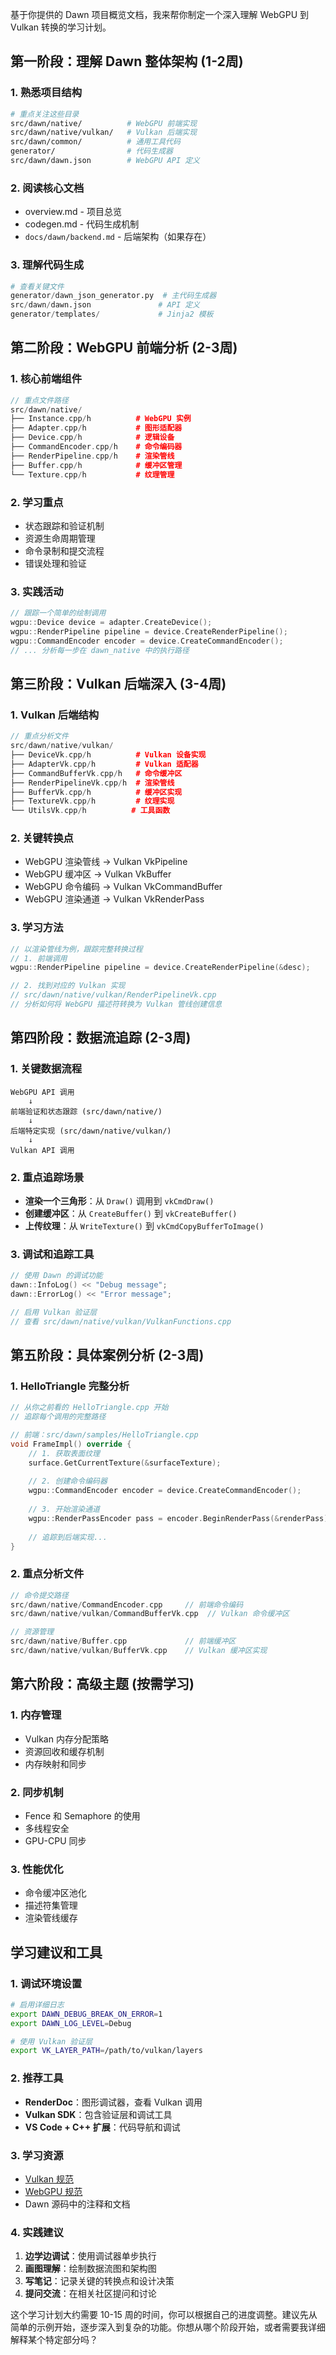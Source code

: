 基于你提供的 Dawn 项目概览文档，我来帮你制定一个深入理解 WebGPU 到 Vulkan 转换的学习计划。

## 第一阶段：理解 Dawn 整体架构 (1-2周)

### 1. 熟悉项目结构
````bash
# 重点关注这些目录
src/dawn/native/          # WebGPU 前端实现
src/dawn/native/vulkan/   # Vulkan 后端实现
src/dawn/common/          # 通用工具代码
generator/                # 代码生成器
src/dawn/dawn.json        # WebGPU API 定义
````

### 2. 阅读核心文档
- overview.md - 项目总览
- codegen.md - 代码生成机制
- `docs/dawn/backend.md` - 后端架构（如果存在）

### 3. 理解代码生成
````python
# 查看关键文件
generator/dawn_json_generator.py  # 主代码生成器
src/dawn/dawn.json               # API 定义
generator/templates/             # Jinja2 模板
````

## 第二阶段：WebGPU 前端分析 (2-3周)

### 1. 核心前端组件
````cpp
// 重点文件路径
src/dawn/native/
├── Instance.cpp/h          # WebGPU 实例
├── Adapter.cpp/h           # 图形适配器
├── Device.cpp/h            # 逻辑设备
├── CommandEncoder.cpp/h    # 命令编码器
├── RenderPipeline.cpp/h    # 渲染管线
├── Buffer.cpp/h            # 缓冲区管理
└── Texture.cpp/h           # 纹理管理
````

### 2. 学习重点
- 状态跟踪和验证机制
- 资源生命周期管理
- 命令录制和提交流程
- 错误处理和验证

### 3. 实践活动
````cpp
// 跟踪一个简单的绘制调用
wgpu::Device device = adapter.CreateDevice();
wgpu::RenderPipeline pipeline = device.CreateRenderPipeline();
wgpu::CommandEncoder encoder = device.CreateCommandEncoder();
// ... 分析每一步在 dawn_native 中的执行路径
````

## 第三阶段：Vulkan 后端深入 (3-4周)

### 1. Vulkan 后端结构
````cpp
// 重点分析文件
src/dawn/native/vulkan/
├── DeviceVk.cpp/h          # Vulkan 设备实现
├── AdapterVk.cpp/h         # Vulkan 适配器
├── CommandBufferVk.cpp/h   # 命令缓冲区
├── RenderPipelineVk.cpp/h  # 渲染管线
├── BufferVk.cpp/h          # 缓冲区实现
├── TextureVk.cpp/h         # 纹理实现
└── UtilsVk.cpp/h          # 工具函数
````

### 2. 关键转换点
- WebGPU 渲染管线 → Vulkan VkPipeline
- WebGPU 缓冲区 → Vulkan VkBuffer
- WebGPU 命令编码 → Vulkan VkCommandBuffer
- WebGPU 渲染通道 → Vulkan VkRenderPass

### 3. 学习方法
````cpp
// 以渲染管线为例，跟踪完整转换过程
// 1. 前端调用
wgpu::RenderPipeline pipeline = device.CreateRenderPipeline(&desc);

// 2. 找到对应的 Vulkan 实现
// src/dawn/native/vulkan/RenderPipelineVk.cpp
// 分析如何将 WebGPU 描述符转换为 Vulkan 管线创建信息
````

## 第四阶段：数据流追踪 (2-3周)

### 1. 关键数据流程
```
WebGPU API 调用
    ↓
前端验证和状态跟踪 (src/dawn/native/)
    ↓
后端特定实现 (src/dawn/native/vulkan/)
    ↓
Vulkan API 调用
```

### 2. 重点追踪场景
- **渲染一个三角形**：从 `Draw()` 调用到 `vkCmdDraw()`
- **创建缓冲区**：从 `CreateBuffer()` 到 `vkCreateBuffer()`
- **上传纹理**：从 `WriteTexture()` 到 `vkCmdCopyBufferToImage()`

### 3. 调试和追踪工具
````cpp
// 使用 Dawn 的调试功能
dawn::InfoLog() << "Debug message";
dawn::ErrorLog() << "Error message";

// 启用 Vulkan 验证层
// 查看 src/dawn/native/vulkan/VulkanFunctions.cpp
````

## 第五阶段：具体案例分析 (2-3周)

### 1. HelloTriangle 完整分析
````cpp
// 从你之前看的 HelloTriangle.cpp 开始
// 追踪每个调用的完整路径

// 前端：src/dawn/samples/HelloTriangle.cpp
void FrameImpl() override {
    // 1. 获取表面纹理
    surface.GetCurrentTexture(&surfaceTexture);
    
    // 2. 创建命令编码器
    wgpu::CommandEncoder encoder = device.CreateCommandEncoder();
    
    // 3. 开始渲染通道
    wgpu::RenderPassEncoder pass = encoder.BeginRenderPass(&renderPass);
    
    // 追踪到后端实现...
}
````

### 2. 重点分析文件
````cpp
// 命令提交路径
src/dawn/native/CommandEncoder.cpp     // 前端命令编码
src/dawn/native/vulkan/CommandBufferVk.cpp  // Vulkan 命令缓冲区

// 资源管理
src/dawn/native/Buffer.cpp             // 前端缓冲区
src/dawn/native/vulkan/BufferVk.cpp    // Vulkan 缓冲区实现
````

## 第六阶段：高级主题 (按需学习)

### 1. 内存管理
- Vulkan 内存分配策略
- 资源回收和缓存机制
- 内存映射和同步

### 2. 同步机制
- Fence 和 Semaphore 的使用
- 多线程安全
- GPU-CPU 同步

### 3. 性能优化
- 命令缓冲区池化
- 描述符集管理
- 渲染管线缓存

## 学习建议和工具

### 1. 调试环境设置
````bash
# 启用详细日志
export DAWN_DEBUG_BREAK_ON_ERROR=1
export DAWN_LOG_LEVEL=Debug

# 使用 Vulkan 验证层
export VK_LAYER_PATH=/path/to/vulkan/layers
````

### 2. 推荐工具
- **RenderDoc**：图形调试器，查看 Vulkan 调用
- **Vulkan SDK**：包含验证层和调试工具
- **VS Code + C++ 扩展**：代码导航和调试

### 3. 学习资源
- [Vulkan 规范](https://www.khronos.org/vulkan/)
- [WebGPU 规范](https://www.w3.org/TR/webgpu/)
- Dawn 源码中的注释和文档

### 4. 实践建议
1. **边学边调试**：使用调试器单步执行
2. **画图理解**：绘制数据流图和架构图
3. **写笔记**：记录关键的转换点和设计决策
4. **提问交流**：在相关社区提问和讨论

这个学习计划大约需要 10-15 周的时间，你可以根据自己的进度调整。建议先从简单的示例开始，逐步深入到复杂的功能。你想从哪个阶段开始，或者需要我详细解释某个特定部分吗？